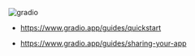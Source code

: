 
![gradio](https://www.gradio.app/_app/immutable/assets/gradio.26ec459c.svg)

- https://www.gradio.app/guides/quickstart

- https://www.gradio.app/guides/sharing-your-app
